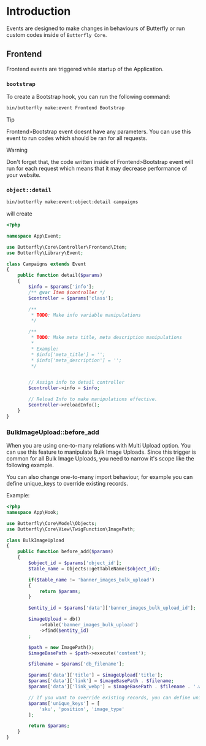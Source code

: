 # Introduction

Events are designed to make changes in behaviours of Butterfly or run custom codes inside of `Butterfly Core`. 

## Frontend

Frontend events are triggered while startup of the Application.

### `bootstrap`

To create a Bootstrap hook, you can run the following command:

```bash
bin/butterfly make:event Frontend Bootstrap
```

> [!TIP]
> Frontend>Bootstrap event doesnt have any parameters. You can use this event to run codes which should be ran for all requests.

> [!WARNING]
> Don't forget that, the code written inside of Frontend>Bootstrap event will run for each request which means that it may decrease 
> performance of your website.

### `object::detail`

```bash
bin/butterfly make:event:object:detail campaigns
```

will create 

```php
<?php

namespace App\Event;

use Butterfly\Core\Controller\Frontend\Item;
use Butterfly\Library\Event;

class Campaigns extends Event
{
    public function detail($params)
    {
        $info = $params['info'];
        /** @var Item $controller */
        $controller = $params['class'];

        /**
         * TODO: Make info variable manipulations
         */

        /**
         * TODO: Make meta title, meta description manipulations
         *
         * Example:
         * $info['meta_title'] = '';
         * $info['meta_description'] = '';
         */


        // Assign info to detail controller
        $controller->info = $info;

        // Reload Info to make manipulations effective.
        $controller->reloadInfo();
    }
}
```

### BulkImageUpload::before_add

When you are using one-to-many relations with Multi Upload option. You can use this feature to manipulate Bulk Image Uploads.
Since this trigger is common for all Bulk Image Uploads, you need to narrow it's scope like the following example.

You can also change one-to-many import behaviour, for example you can define unique_keys to override existing records.

Example:

```php
<?php
namespace App\Hook;

use Butterfly\Core\Model\Objects;
use Butterfly\Core\View\TwigFunction\ImagePath;

class BulkImageUpload
{
    public function before_add($params)
    {
        $object_id = $params['object_id'];
        $table_name = Objects::getTableName($object_id);

        if($table_name != 'banner_images_bulk_upload')
        {
            return $params;
        }

        $entity_id = $params['data']['banner_images_bulk_upload_id'];

        $imageUpload = db()
            ->table('banner_images_bulk_upload')
            ->find($entity_id)
        ;

        $path = new ImagePath();
        $imageBasePath = $path->execute('content');

        $filename = $params['db_filename'];

        $params['data']['title'] = $imageUpload['title'];
        $params['data']['link'] = $imageBasePath . $filename;
        $params['data']['link_webp'] = $imageBasePath . $filename . '.webp';

        // If you want to override existing records, you can define unique_keys
        $params['unique_keys'] = [
            'sku', 'position', 'image_type'
        ];

        return $params;
    }
}
```